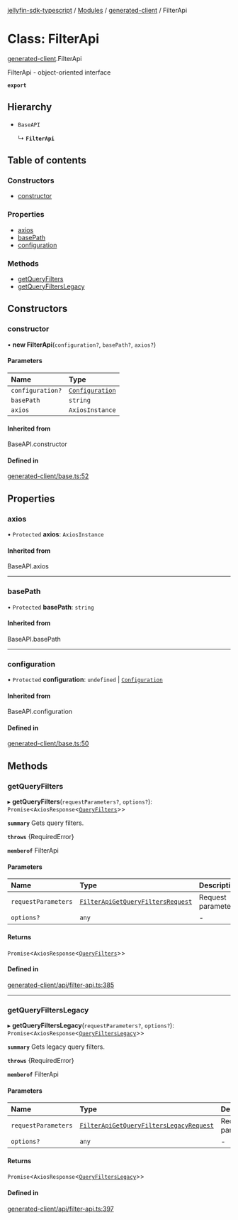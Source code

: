 [jellyfin-sdk-typescript](../README.md) / [Modules](../modules.md) / [generated-client](../modules/generated_client.md) / FilterApi

# Class: FilterApi

[generated-client](../modules/generated_client.md).FilterApi

FilterApi - object-oriented interface

**`export`**

## Hierarchy

- `BaseAPI`

  ↳ **`FilterApi`**

## Table of contents

### Constructors

- [constructor](generated_client.FilterApi.md#constructor)

### Properties

- [axios](generated_client.FilterApi.md#axios)
- [basePath](generated_client.FilterApi.md#basepath)
- [configuration](generated_client.FilterApi.md#configuration)

### Methods

- [getQueryFilters](generated_client.FilterApi.md#getqueryfilters)
- [getQueryFiltersLegacy](generated_client.FilterApi.md#getqueryfilterslegacy)

## Constructors

### constructor

• **new FilterApi**(`configuration?`, `basePath?`, `axios?`)

#### Parameters

| Name | Type |
| :------ | :------ |
| `configuration?` | [`Configuration`](generated_client.Configuration.md) |
| `basePath` | `string` |
| `axios` | `AxiosInstance` |

#### Inherited from

BaseAPI.constructor

#### Defined in

[generated-client/base.ts:52](https://github.com/thornbill/jellyfin-sdk-typescript/blob/e4df7f8/src/generated-client/base.ts#L52)

## Properties

### axios

• `Protected` **axios**: `AxiosInstance`

#### Inherited from

BaseAPI.axios

___

### basePath

• `Protected` **basePath**: `string`

#### Inherited from

BaseAPI.basePath

___

### configuration

• `Protected` **configuration**: `undefined` \| [`Configuration`](generated_client.Configuration.md)

#### Inherited from

BaseAPI.configuration

#### Defined in

[generated-client/base.ts:50](https://github.com/thornbill/jellyfin-sdk-typescript/blob/e4df7f8/src/generated-client/base.ts#L50)

## Methods

### getQueryFilters

▸ **getQueryFilters**(`requestParameters?`, `options?`): `Promise`<`AxiosResponse`<[`QueryFilters`](../interfaces/generated_client.QueryFilters.md)\>\>

**`summary`** Gets query filters.

**`throws`** {RequiredError}

**`memberof`** FilterApi

#### Parameters

| Name | Type | Description |
| :------ | :------ | :------ |
| `requestParameters` | [`FilterApiGetQueryFiltersRequest`](../interfaces/generated_client.FilterApiGetQueryFiltersRequest.md) | Request parameters. |
| `options?` | `any` | - |

#### Returns

`Promise`<`AxiosResponse`<[`QueryFilters`](../interfaces/generated_client.QueryFilters.md)\>\>

#### Defined in

[generated-client/api/filter-api.ts:385](https://github.com/thornbill/jellyfin-sdk-typescript/blob/e4df7f8/src/generated-client/api/filter-api.ts#L385)

___

### getQueryFiltersLegacy

▸ **getQueryFiltersLegacy**(`requestParameters?`, `options?`): `Promise`<`AxiosResponse`<[`QueryFiltersLegacy`](../interfaces/generated_client.QueryFiltersLegacy.md)\>\>

**`summary`** Gets legacy query filters.

**`throws`** {RequiredError}

**`memberof`** FilterApi

#### Parameters

| Name | Type | Description |
| :------ | :------ | :------ |
| `requestParameters` | [`FilterApiGetQueryFiltersLegacyRequest`](../interfaces/generated_client.FilterApiGetQueryFiltersLegacyRequest.md) | Request parameters. |
| `options?` | `any` | - |

#### Returns

`Promise`<`AxiosResponse`<[`QueryFiltersLegacy`](../interfaces/generated_client.QueryFiltersLegacy.md)\>\>

#### Defined in

[generated-client/api/filter-api.ts:397](https://github.com/thornbill/jellyfin-sdk-typescript/blob/e4df7f8/src/generated-client/api/filter-api.ts#L397)
